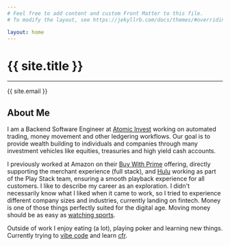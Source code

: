 ```yaml
---
# Feel free to add content and custom Front Matter to this file.
# To modify the layout, see https://jekyllrb.com/docs/themes/#overriding-theme-defaults

layout: home
---
```


<div class="home-title">
  <h1 class="home-name">{{ site.title }}</h1>
  <hr class="home-divider">
  <p class="home-email">{{ site.email }}</p>
</div>

## About Me

I am a Backend Software Engineer at [Atomic Invest](https://www.atomicvest.com/) working on automated trading, money movement and other ledgering workflows. Our goal is to provide wealth building to individuals and companies through many investment vehicles like equities, treasuries and high yield cash accounts.

I previously worked at Amazon on their [Buy With Prime](https://buywithprime.amazon.com/) offering, directly supporting the merchant experience (full stack), and [Hulu](https://www.hulu.com/) working as part of the Play Stack team, ensuring a smooth playback experience for all customers. I like to describe my career as an exploration. I didn't necessarily know what I liked when it came to work, so I tried to experience different company sizes and industries, currently landing on fintech. Money is one of those things perfectly suited for the digital age. Moving money should be as easy as [watching sports](https://www.youtube.com/watch?v=6iwtPP0p180).

Outside of work I enjoy eating (a lot), playing poker and learning new things. Currently trying to [vibe code](https://knowyourmeme.com/memes/vibe-coding) and learn [cfr](https://www.youtube.com/watch?v=MWRXx2saLw4).